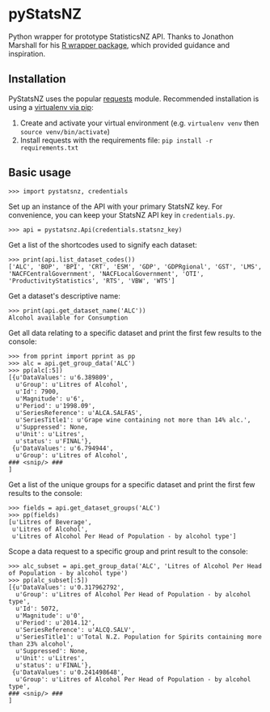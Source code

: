 # pyStatsNZ
Python wrapper for prototype StatisticsNZ API. Thanks to Jonathon Marshall for his [R wrapper package](https://github.com/jmarshallnz/statsNZ), which provided guidance and inspiration.

## Installation

PyStatsNZ uses the popular [requests](http://docs.python-requests.org/en/master/) module. Recommended installation is using a [virtualenv via pip](http://docs.python-guide.org/en/latest/dev/virtualenvs/):

1. Create and activate your virtual environment (e.g. `virtualenv venv` then `source venv/bin/activate`)
2. Install requests with the requirements file: `pip install -r requirements.txt`

## Basic usage

`>>> import pystatsnz, credentials`

Set up an instance of the API with your primary StatsNZ key. For convenience, you can keep your StatsNZ API key in `credentials.py`.

`>>> api = pystatsnz.Api(credentials.statsnz_key)`

Get a list of the shortcodes used to signify each dataset:

```
>>> print(api.list_dataset_codes())
['ALC', 'BOP', 'BPI', 'CRT', 'ESM', 'GDP', 'GDPRgional', 'GST', 'LMS', 'NACFCentralGovernment', 'NACFLocalGovernment', 'OTI', 'ProductivityStatistics', 'RTS', 'VBW', 'WTS']
```

Get a dataset's descriptive name:

```
>>> print(api.get_dataset_name('ALC'))
Alcohol available for Consumption
```

Get all data relating to a specific dataset and print the first few results to the console:

```
>>> from pprint import pprint as pp
>>> alc = api.get_group_data('ALC')
>>> pp(alc[:5])
[{u'DataValues': u'6.389809',
  u'Group': u'Litres of Alcohol',
  u'Id': 7900,
  u'Magnitude': u'6',
  u'Period': u'1998.09',
  u'SeriesReference': u'ALCA.SALFAS',
  u'SeriesTitle1': u'Grape wine containing not more than 14% alc.',
  u'Suppressed': None,
  u'Unit': u'Litres',
  u'status': u'FINAL'},
 {u'DataValues': u'6.794944',
  u'Group': u'Litres of Alcohol',
### <snip/> ###
]
```

Get a list of the unique groups for a specific dataset and print the first few results to the console:

```
>>> fields = api.get_dataset_groups('ALC')
>>> pp(fields)
[u'Litres of Beverage',
 u'Litres of Alcohol',
 u'Litres of Alcohol Per Head of Population - by alcohol type']
```

Scope a data request to a specific group and print result to the console:

```
>>> alc_subset = api.get_group_data('ALC', 'Litres of Alcohol Per Head of Population - by alcohol type')
>>> pp(alc_subset[:5])
[{u'DataValues': u'0.317962792',
  u'Group': u'Litres of Alcohol Per Head of Population - by alcohol type',
  u'Id': 5072,
  u'Magnitude': u'0',
  u'Period': u'2014.12',
  u'SeriesReference': u'ALCQ.SALV',
  u'SeriesTitle1': u'Total N.Z. Population for Spirits containing more than 23% alcohol',
  u'Suppressed': None,
  u'Unit': u'Litres',
  u'status': u'FINAL'},
 {u'DataValues': u'0.241498648',
  u'Group': u'Litres of Alcohol Per Head of Population - by alcohol type',
### <snip/> ###
]
```
